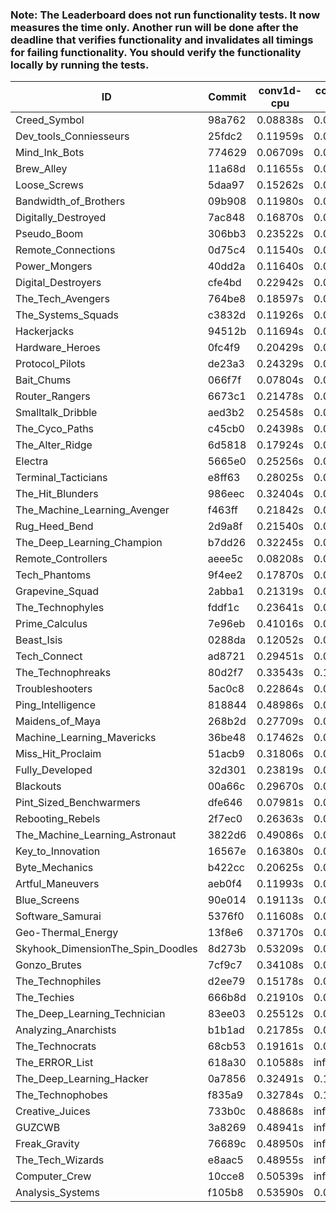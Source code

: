 ### Note: The Leaderboard does not run functionality tests. It now measures the time only. Another run will be done after the deadline that verifies functionality and invalidates all timings for failing functionality. You should verify the functionality locally by running the tests.

|ID|Commit|conv1d-cpu|conv1d-gpu|DWSPConv2D-gpu|gemm-gpu|avg|
|-|-|-|-|-|-|-|
|Creed_Symbol|98a762|0.08838s|0.04404s|2.95535s|1.80267s|1.22261s|
|Dev_tools_Conniesseurs|25fdc2|0.11959s|0.04701s|3.02148s|1.82962s|1.25442s|
|Mind_Ink_Bots|774629|0.06709s|0.06323s|3.06883s|1.88702s|1.27154s|
|Brew_Alley|11a68d|0.11655s|0.04712s|3.04589s|1.90013s|1.27742s|
|Loose_Screws|5daa97|0.15262s|0.06161s|3.04332s|1.85652s|1.27852s|
|Bandwidth_of_Brothers|09b908|0.11980s|0.06710s|3.03580s|1.90560s|1.28208s|
|Digitally_Destroyed|7ac848|0.16870s|0.06462s|3.03273s|1.87854s|1.28615s|
|Pseudo_Boom|306bb3|0.23522s|0.04752s|2.98192s|1.89470s|1.28984s|
|Remote_Connections|0d75c4|0.11540s|0.04583s|3.09430s|1.90423s|1.28994s|
|Power_Mongers|40dd2a|0.11640s|0.04792s|3.10038s|1.90002s|1.29118s|
|Digital_Destroyers|cfe4bd|0.22942s|0.06240s|2.89548s|1.98025s|1.29189s|
|The_Tech_Avengers|764be8|0.18597s|0.05964s|3.05423s|1.86899s|1.29221s|
|The_Systems_Squads|c3832d|0.11926s|0.04435s|3.10224s|1.90782s|1.29342s|
|Hackerjacks|94512b|0.11694s|0.06675s|3.13697s|1.87232s|1.29825s|
|Hardware_Heroes|0fc4f9|0.20429s|0.06805s|3.03204s|1.90406s|1.30211s|
|Protocol_Pilots|de23a3|0.24329s|0.06754s|3.03059s|1.86777s|1.30230s|
|Bait_Chums|066f7f|0.07804s|0.08037s|3.02780s|2.02891s|1.30378s|
|Router_Rangers|6673c1|0.21478s|0.06752s|3.03271s|1.90014s|1.30379s|
|Smalltalk_Dribble|aed3b2|0.25458s|0.06519s|2.98906s|1.90929s|1.30453s|
|The_Cyco_Paths|c45cb0|0.24398s|0.07447s|3.04298s|1.87937s|1.31020s|
|The_Alter_Ridge|6d5818|0.17924s|0.09818s|3.05500s|1.90861s|1.31026s|
|Electra|5665e0|0.25256s|0.06254s|3.05403s|1.90678s|1.31898s|
|Terminal_Tacticians|e8ff63|0.28025s|0.06407s|3.02802s|1.90538s|1.31943s|
|The_Hit_Blunders|986eec|0.32404s|0.05978s|2.99779s|1.92155s|1.32579s|
|The_Machine_Learning_Avenger|f463ff|0.21842s|0.06469s|3.05589s|1.96515s|1.32604s|
|Rug_Heed_Bend|2d9a8f|0.21540s|0.06116s|2.95377s|2.07487s|1.32630s|
|The_Deep_Learning_Champion|b7dd26|0.32245s|0.07111s|3.04094s|1.90632s|1.33521s|
|Remote_Controllers|aeee5c|0.08208s|0.04706s|3.28668s|1.93435s|1.33754s|
|Tech_Phantoms|9f4ee2|0.17870s|0.08649s|3.07045s|2.03761s|1.34331s|
|Grapevine_Squad|2abba1|0.21319s|0.06475s|3.01546s|2.10630s|1.34992s|
|The_Technophyles|fddf1c|0.23641s|0.04306s|3.19681s|1.93705s|1.35333s|
|Prime_Calculus|7e96eb|0.41016s|0.08418s|3.04673s|1.90864s|1.36243s|
|Beast_Isis|0288da|0.12052s|0.09364s|3.08847s|2.14993s|1.36314s|
|Tech_Connect|ad8721|0.29451s|0.06669s|3.03204s|2.06498s|1.36456s|
|The_Technophreaks|80d2f7|0.33543s|0.14030s|3.09668s|1.92059s|1.37325s|
|Troubleshooters|5ac0c8|0.22864s|0.05880s|3.06478s|2.16318s|1.37885s|
|Ping_Intelligence|818844|0.48986s|0.07974s|3.04896s|1.90912s|1.38192s|
|Maidens_of_Maya|268b2d|0.27709s|0.06574s|3.05185s|2.14075s|1.38386s|
|Machine_Learning_Mavericks|36be48|0.17462s|0.07136s|3.06535s|2.22425s|1.38390s|
|Miss_Hit_Proclaim|51acb9|0.31806s|0.06797s|3.00548s|2.17553s|1.39176s|
|Fully_Developed|32d301|0.23819s|0.06268s|3.04887s|2.22663s|1.39409s|
|Blackouts|00a66c|0.29670s|0.06510s|3.05649s|2.18338s|1.40042s|
|Pint_Sized_Benchwarmers|dfe646|0.07981s|0.05228s|3.35285s|2.13442s|1.40484s|
|Rebooting_Rebels|2f7ec0|0.26363s|0.06844s|3.01426s|2.28033s|1.40666s|
|The_Machine_Learning_Astronaut|3822d6|0.49086s|0.07271s|3.06904s|2.00145s|1.40852s|
|Key_to_Innovation|16567e|0.16380s|0.04661s|3.41090s|2.03894s|1.41506s|
|Byte_Mechanics|b422cc|0.20625s|0.06374s|3.16181s|2.23571s|1.41688s|
|Artful_Maneuvers|aeb0f4|0.11993s|0.07295s|3.40531s|2.13697s|1.43379s|
|Blue_Screens|90e014|0.19113s|0.06536s|3.16981s|2.33774s|1.44101s|
|Software_Samurai|5376f0|0.11608s|0.04621s|3.07153s|2.65067s|1.47112s|
|Geo-Thermal_Energy|13f8e6|0.37170s|0.07270s|3.26347s|2.22526s|1.48328s|
|Skyhook_DimensionThe_Spin_Doodles|8d273b|0.53209s|0.06411s|3.03450s|2.35096s|1.49541s|
|Gonzo_Brutes|7cf9c7|0.34108s|0.04621s|3.46012s|2.17276s|1.50504s|
|The_Technophiles|d2ee79|0.15178s|0.04628s|3.04260s|2.81317s|1.51346s|
|The_Techies|666b8d|0.21910s|0.07529s|3.35686s|2.42874s|1.52000s|
|The_Deep_Learning_Technician|83ee03|0.25512s|0.06551s|3.11595s|2.90286s|1.58486s|
|Analyzing_Anarchists|b1b1ad|0.21785s|0.06717s|3.05864s|4.57503s|1.97967s|
|The_Technocrats|68cb53|0.19161s|0.08397s|3.12969s|5.80393s|2.30230s|
|The_ERROR_List|618a30|0.10588s|infs|3.03296s|4.55092s|infs|
|The_Deep_Learning_Hacker|0a7856|0.32491s|0.12976s|infs|2.67671s|infs|
|The_Technophobes|f835a9|0.32784s|0.18335s|infs|1.91171s|infs|
|Creative_Juices|733b0c|0.48868s|infs|infs|4.60932s|infs|
|GUZCWB|3a8269|0.48941s|infs|infs|4.60698s|infs|
|Freak_Gravity|76689c|0.48950s|infs|infs|4.58943s|infs|
|The_Tech_Wizards|e8aac5|0.48955s|infs|infs|4.60950s|infs|
|Computer_Crew|10cce8|0.50539s|infs|infs|4.59189s|infs|
|Analysis_Systems|f105b8|0.53590s|0.04541s|infs|infs|infs|
